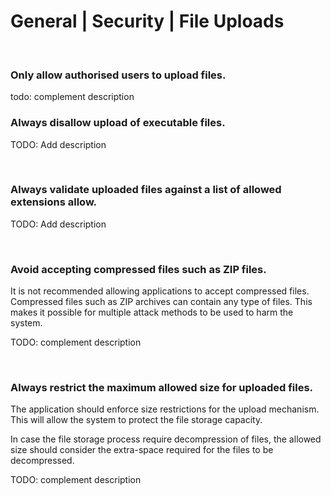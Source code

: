 # General | Security | File Uploads
<br>


### Only allow authorised users to upload files.

todo: complement description
<br>


### Always disallow upload of executable files.

TODO: Add description

<br>


### Always validate uploaded files against a list of allowed extensions allow.

TODO: Add description

<br>


### Avoid accepting compressed files such as ZIP files.

It is not recommended allowing applications to accept compressed files. Compressed files such as ZIP archives can contain any type of files. This makes it possible for multiple
attack methods to be used to harm the system.

TODO: complement description

<br>


### Always restrict the maximum allowed size for uploaded files.

The application should enforce size restrictions for the upload mechanism. This will allow the system to protect the file storage capacity.

In case the file storage process require decompression of files, the allowed size should consider the extra-space required for the files to be decompressed.

TODO: complement description

<br>


